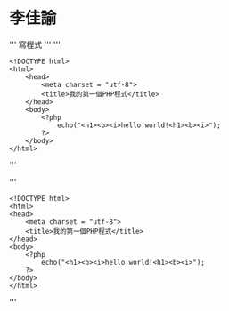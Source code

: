 # 李佳諭
'''
寫程式
'''
'''

    <!DOCTYPE html>
    <html>
        <head>
		    <meta charset = "utf-8">
		    <title>我的第一個PHP程式</title>
	    </head>
	    <body>
		    <?php
			    echo("<h1><b><i>hello world!<h1><b><i>");
		    ?>
	    </body>
    </html>

'''

'''

    <!DOCTYPE html>
    <html>
    <head>
	    <meta charset = "utf-8">
		<title>我的第一個PHP程式</title>
	</head>
	<body>
	    <?php
		    echo("<h1><b><i>hello world!<h1><b><i>");
		?>
	</body>
    </html>

'''
